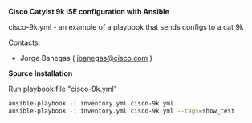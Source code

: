 
**Cisco Catylst 9k ISE configuration with Ansible**

cisco-9k.yml - an example of a playbook that sends configs to a cat 9k

Contacts:

* Jorge Banegas ( jbanegas@cisco.com )


**Source Installation**


Run playbook file "cisco-9k.yml"

```bash
ansible-playbook -i inventory.yml cisco-9k.yml
ansible-playbook -i inventory.yml cisco-9k.yml --tags=show_test
```


